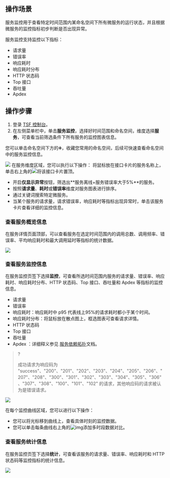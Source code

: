 ## 操作场景

服务监控用于查看特定时间范围内某命名空间下所有微服务的运行状态，并且根据微服务的监控指标初步判断是否出现异常。

服务监控支持监控以下指标：

- 请求量
- 错误率
- 响应耗时
- 响应耗时分布
- HTTP 状态码
- Top 接口
- 吞吐量
- Apdex 



## 操作步骤

1. 登录 [TSF 控制台](https://console.cloud.tencent.com/tsf/index)。
2. 在左侧菜单栏中，单击**服务监控**，选择好时间范围和命名空间，维度选择**服务**，可查看当前筛选条件下所有服务的监控图表信息。
<dx-alert infotype="explain" title="">
您可以单击命名空间下方的➕，收藏您常用的命名空间，后续可快速查看命名空间中的服务监控信息。
</dx-alert>

![](https://qcloudimg.tencent-cloud.cn/raw/061c89b6a19c1d96baa8ddf329b7ca3d.png)
在服务维度区域，您可以执行以下操作：
<dx-alert infotype="explain" title="">
将鼠标放在接口卡片的服务名称上，单击右上角的![](https://qcloudimg.tencent-cloud.cn/raw/6bc0a1003da8cb84026fa5ce8b7e2f11.png)将该接口卡片置顶。
</dx-alert>

 - 开启**仅显示异常**按钮，筛选出**服务离线+服务错误率大于5%**的服务。
 - 按照**请求量**、**耗时**或**错误率**维度对服务图表进行排序。
 - 通过关键词搜索特定微服务。
 - 当某个服务的请求量，请求错误率，响应耗时等指标出现异常时，单击该服务卡片查看详细的监控信息。

  



### 查看服务概览信息

在服务详情页面顶部，可以查看服务在选定时间范围内的调用总数、调用频率、错误率、平均响应耗时和最大调用延时等指标的统计数据。

![](https://qcloudimg.tencent-cloud.cn/raw/d2b59de906012a9c768de4cc197608f6.png)

### 查看服务监控信息

在服务监控页签下选择**监控**，可查看所选时间范围内服务的请求量、错误率、响应耗时、响应耗时分布、HTTP 状态码、Top 接口、吞吐量和 Apdex 等指标的监控信息。

- 请求量
- 错误率
- 响应耗时：响应耗时中 p95 代表线上95%的请求耗时都小于某个时间。
- 响应耗时分布：将鼠标放在散点图上，框选图表可查看请求详情。
- HTTP 状态码
- Top 接口
- 吞吐量
- Apdex ：详细释义参见 [服务依赖拓扑](https://cloud.tencent.com/document/product/649/15544#.E5.8F.AF.E8.A7.86.E5.8C.96.E5.8F.82.E8.80.83)文档。
> ?
>
> 成功请求为响应码为 "success"、"200"、"201"、"202"、"203"、"204"、"205"、"206"、"207"、"208"、"300"、"301"、"302"、"303"、"304"、"305"、"306"、"307"、"308"、"100"、"101"、"102" 的请求，其他响应码的请求被认为是错误请求。
> 
![](https://qcloudimg.tencent-cloud.cn/raw/acbcb92d57114f4f0496ab368948e6ba.png)

在每个监控曲线区域，您可以进行以下操作：
- 您可以将光标移到曲线上，查看具体时刻的监控数据。
- 您可以单击每条曲线右上角的![img](https://main.qcloudimg.com/raw/7d2ae79ec8e992ec9252d909e74423e9.png)添加多时段数据对比。

### 查看服务统计信息

在服务监控页签下选择**统计**，可查看该服务的请求量、错误率、响应耗时和 HTTP 状态码等监控指标的统计信息。

![](https://main.qcloudimg.com/raw/f03c0fcab5ae09703aa47764580253d9.png)



